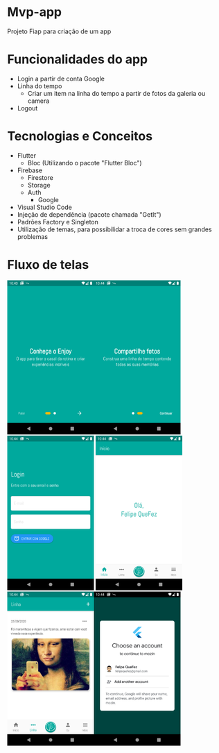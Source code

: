 # Mvp-app
Projeto Fiap para criação de um app

# Funcionalidades do app
- Login a partir de conta Google
- Linha do tempo
    - Criar um item na linha do tempo a partir de fotos da galeria ou camera
- Logout

# Tecnologias e Conceitos
- Flutter
    - Bloc (Utilizando o pacote "Flutter Bloc")
- Firebase
    - Firestore
    - Storage
    - Auth
        - Google
- Visual Studio Code
- Injeção de dependência (pacote chamada "GetIt")
- Padrões Factory e Singleton
- Utilização de temas, para possibilidar a troca de cores sem grandes problemas

# Fluxo de telas
<img src="/assets/preview/01.png" width="200px"><img src="/assets/preview/02.png" width="200px"><img src="/assets/preview/03.png" width="200px">
<img src="/assets/preview/04.png" width="200px"><img src="/assets/preview/05.png" width="200px"><img src="/assets/preview/06.png" width="200px">